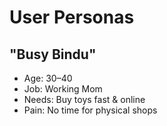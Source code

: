# User Personas

## "Busy Bindu"
- Age: 30–40
- Job: Working Mom
- Needs: Buy toys fast & online
- Pain: No time for physical shops
